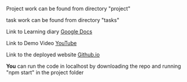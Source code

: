 Project work can be found from directory "project"

task work can be found from directory "tasks"

Link to Learning diary [Google Docs](https://docs.google.com/document/d/1tp5sOP9_iTa1MNJsL9ENOaYFdd4gJl6qI_O3491mtJg/edit?usp=sharing)

Link to Demo Video [YouTube](https://youtu.be/WG5WhfMxEIM)

Link to the deployed website [Github.io](https://oskarsan.github.io/Front-End-Course/)

**You** can run the code in localhost by downloading the repo and running "npm start" in the project folder
